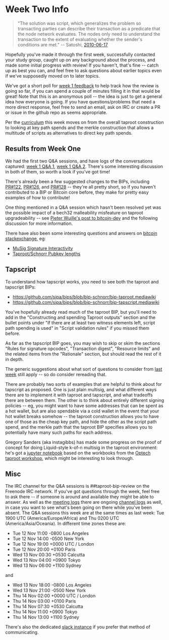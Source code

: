 # Week Two Info

> "The solution was script, which generalizes the problem so transacting parties can describe their transaction as a predicate that the node network evaluates.  The nodes only need to understand the transaction to the extent of evaluating whether the sender's conditions are met." -- Satoshi, [2010-06-17](https://bitcointalk.org/index.php?topic=195.msg1611#msg1611)

Hopefully you've made it through the first week, successfully contacted
your study group, caught up on any background about the process, and
made some initial progress with review! If you haven't, that's fine --
catch up as best you can, and feel free to ask questions about earlier
topics even if we've supposedly moved on to later topics.

We've got a short poll for [week 1 feedback](https://docs.google.com/forms/d/e/1FAIpQLSfX6OZ3rK0_EW_A2S8-TCVkeK7t_3Slagg9apVZ5dq-1eLk1w/viewform) to help track how the review is going so far, if you can spend a couple of minutes filling it in that would be great! Note that this is an anonymous poll -- the idea is just to get a general idea how everyone is going. If you have questions/problems that need a more direct response, feel free to send an email, ask on IRC or create a PR or issue in the github repo as seems appropriate.

Per the [curriculum](Curriculum.md) this week moves on from the overall
taproot construction to looking at key path spends and the merkle
construction that allows a multitude of scripts as alternatives
to direct key path spends.

## Results from Week One

We had the first two Q&A sessions, and have logs of the conversations captured: [week 1 Q&A 1](http://www.erisian.com.au/meetbot/taproot-bip-review/2019/taproot-bip-review.2019-11-05-19.00.log.html),
[week 1 Q&A 2](http://www.erisian.com.au/meetbot/taproot-bip-review/2019/taproot-bip-review.2019-11-07-02.00.log.html). There's some interesting discussion in both of them, so worth a look if you've got time!

There's already been a few suggested changes to the BIPs, including [PR#122](https://github.com/sipa/bips/pull/122), [PR#126](https://github.com/sipa/bips/pull/126/files), and [PR#128](https://github.com/sipa/bips/pull/128/files) -- they're all pretty short, so if you haven't contributed to a BIP or Bitcoin core before, they make for pretty easy examples of how to contribute!

One thing mentioned in a Q&A session which hasn't been resolved yet was the possible impact of a bech32 malleability misfeature on taproot upgradeability -- see [Pieter Wuille's post to bitcoin-dev](https://lists.linuxfoundation.org/pipermail/bitcoin-dev/2019-November/017443.html) and the following discussion for more information.

There have also been some interesting questions and answers on [bitcoin stackexchange](https://bitcoin.stackexchange.com/), eg:
 * [MuSig Signature Interactivity](https://bitcoin.stackexchange.com/questions/91534/musig-signature-interactivity)
 * [Taproot/Schnorr Pubkey lengths](https://bitcoin.stackexchange.com/questions/91531/would-a-schnorr-pubkey-be-a-different-length-than-a-taproot-pubkey-like-p2wpkh-a)

## Tapscript

To understand how tapscript works, you need to see both the taproot and tapscript BIPs:

 * https://github.com/sipa/bips/blob/bip-schnorr/bip-taproot.mediawiki
 * https://github.com/sipa/bips/blob/bip-schnorr/bip-tapscript.mediawiki

You've hopefully already read much of the taproot BIP, but you'll need to add in the "Constructing and spending Taproot outputs" section and the bullet points under "If there are at least two witness elements left, script path spending is used" in "Script validation rules" if you missed them before.

As far as the tapscript BIP goes, you may wish to skip or skim the sections "Rules for signature opcodes", "Transaction digest", "Resource limits" and the related items from the "Rationale" section, but should read the rest of it in depth.

The generic suggestions about what sort of questions to consider from [last week](week-1.md) still apply -- so do consider rereading that.

There are probably two sorts of examples that are helpful to think about for tapscript as proposed. One is just plain multisig, and what different ways there are to implement it with taproot and tapscript, and what tradeoffs there are between them. The other is to think about entirely different signing policies -- eg, you might want to have some addresses that can be spent as a hot wallet, but are also spendable via a cold wallet in the event that your hot wallet breaks somehow -- the taproot construction allows you to have one of those as the cheap key path, and hide the other as the script path spend, and the merkle path that the taproot BIP specifies allows you to potentially have many such paths for each address.

Gregory Sanders (aka instagibbs) has made some progress on the proof of concept for doing Liquid-style k-of-n multisig in the taproot environment: he's got a [jupyter notebook](https://github.com/instagibbs/taproot-workshop/blob/liquid_tap/3.2-liquid-tapscript-case-study.ipynb) based on the workbooks from the [Optech taproot workshop](https://bitcoinops.org/en/schorr-taproot-workshop), which might be interesting to look through.

## Misc

The IRC channel for the Q&A sessions is ##taproot-bip-review on the Freenode IRC network. If you've got questions through the week, feel free to ask there -- if someone is around and available they might be able to answer. As well as the [meeting logs](http://www.erisian.com.au/meetbot/taproot-bip-review/2019/) there are ongoing [channel logs](http://www.erisian.com.au/meetbot/taproot-bip-review/2019/) as well, in case you want to see what's been going on there while you've been absent. The Q&A sessions this week are at the same times as last week: Tue 1900 UTC (America/Europe/Africa) and Thu 0200 UTC (America/Asia/Oceania). In different time zones these are:

 * Tue 12 Nov 11:00 -0800 Los Angeles
 * Tue 12 Nov 14:00 -0500 New York
 * Tue 12 Nov 19:00 +0000 UTC / London
 * Tue 12 Nov 20:00 +0100 Paris
 * Wed 13 Nov 00:30 +0530 Calcutta
 * Wed 13 Nov 04:00 +0900 Tokyo
 * Wed 13 Nov 06:00 +1100 Sydney

and

 * Wed 13 Nov 18:00 -0800 Los Angeles
 * Wed 13 Nov 21:00 -0500 New York
 * Thu 14 Nov 02:00 +0000 UTC / London
 * Thu 14 Nov 03:00 +0100 Paris
 * Thu 14 Nov 07:30 +0530 Calcutta
 * Thu 14 Nov 11:00 +0900 Tokyo
 * Thu 14 Nov 13:00 +1100 Sydney

There's also the dedicated [slack instance](https://bitcoin-review.slack.com/) if you prefer that method of communicating.

